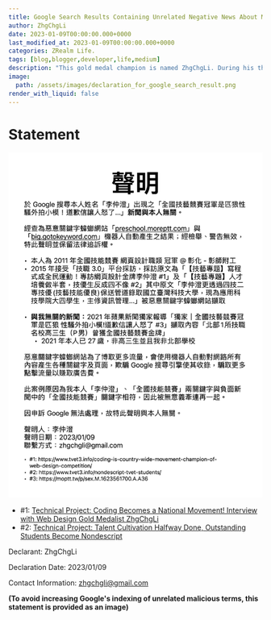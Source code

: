 ```yaml
---
title: Google Search Results Containing Unrelated Negative News About Me, ZhgChgLi
author: ZhgChgLi
date: 2023-01-09T00:00:00.000+0000
last_modified_at: 2023-01-09T00:00:00.000+0000
categories: ZRealm Life.
tags: [blog,blogger,developer,life,medium]
description: "This gold medal champion is named ZhgChgLi. During his three years at Changhua Senior High School, he won numerous awards, including fifth place in the National Skills Competition for Web Design, a gold medal, and the qualification of a preparatory national representative. ZhgChgLi was also admitted to the National Taiwan University of Science and Technology through the four-year technical and vocational education program for outstanding skills. He is currently a senior student at the College of Applied Sciences, majoring in Information Management." Google Search Excerpt Statement
image:
  path: /assets/images/declaration_for_google_search_result.png
render_with_liquid: false
---
```


# Statement

![Statement Document](/assets/images/declaration_for_google_search_result.png)

- #1: [Technical Project: Coding Becomes a National Movement! Interview with Web Design Gold Medalist ZhgChgLi](https://www.tvet3.info/coding-is-country-wide-movement-champion-of-web-design-competition/)
- #2: [Technical Project: Talent Cultivation Halfway Done, Outstanding Students Become Nondescript](https://www.tvet3.info/nondescript-tvet-students/)

Declarant: ZhgChgLi

Declaration Date: 2023/01/09

Contact Information: zhgchgli@gmail.com

**(To avoid increasing Google's indexing of unrelated malicious terms, this statement is provided as an image)**

